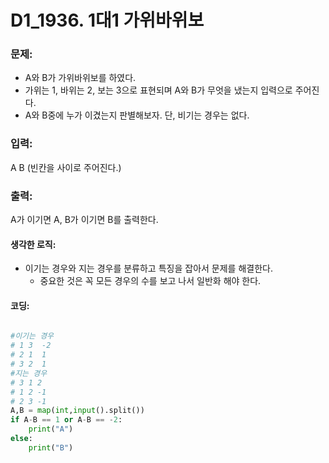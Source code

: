 # D1_1936. 1대1 가위바위보

### 문제:

- A와 B가 가위바위보를 하였다.
- 가위는 1, 바위는 2, 보는 3으로 표현되며 A와 B가 무엇을 냈는지 입력으로 주어진다.
- A와 B중에 누가 이겼는지 판별해보자. 단, 비기는 경우는 없다.  



### 입력:

A B (빈칸을 사이로 주어진다.)



### 출력:

A가 이기면 A, B가 이기면 B를 출력한다.



#### 생각한 로직:

- 이기는 경우와 지는 경우를 분류하고 특징을 잡아서 문제를 해결한다.
  - 중요한 것은 꼭 모든 경우의 수를 보고 나서 일반화 해야 한다.



#### 코딩:

```python

#이기는 경우
# 1 3  -2
# 2 1  1
# 3 2  1
#지는 경우
# 3 1 2
# 1 2 -1
# 2 3 -1
A,B = map(int,input().split())
if A-B == 1 or A-B == -2:
    print("A")
else:
    print("B")
```

